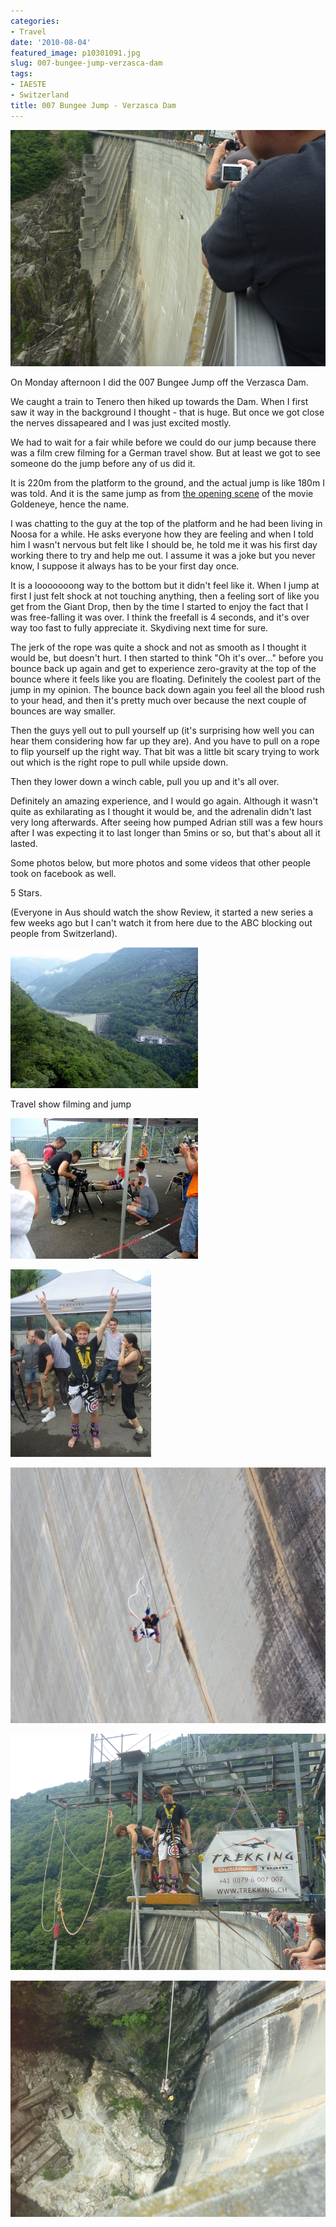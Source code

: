 ```yaml
---
categories:
- Travel
date: '2010-08-04'
featured_image: p10301091.jpg
slug: 007-bungee-jump-verzasca-dam
tags:
- IAESTE
- Switzerland
title: 007 Bungee Jump - Verzasca Dam
---
```


![p1030109](p10301091.jpg)

On Monday afternoon I did the 007 Bungee Jump off the Verzasca Dam.

We caught a train to Tenero then hiked up towards the Dam. When I first saw it way in the background I thought - that is huge. But once we got close the nerves dissapeared and I was just excited mostly.

We had to wait for a fair while before we could do our jump because there was a film crew filming for a German travel show. But at least we got to see someone do the jump before any of us did it.

It is 220m from the platform to the ground, and the actual jump is like 180m I was told. And it is the same jump as from [the opening scene](http://www.youtube.com/watch?v=eBq8K-Y2B4g) of the movie Goldeneye, hence the name.


I was chatting to the guy at the top of the platform and he had been living in Noosa for a while. He asks everyone how they are feeling and when I told him I wasn't nervous but felt like I should be, he told me it was his first day working there to try and help me out. I assume it was a joke but you never know, I suppose it always has to be your first day once.

It is a looooooong way to the bottom but it didn't feel like it. When I jump at first I just felt shock at not touching anything, then a feeling sort of like you get from the Giant Drop, then by the time I started to enjoy the fact that I was free-falling it was over. I think the freefall is 4 seconds, and it's over way too fast to fully appreciate it. Skydiving next time for sure.

The jerk of the rope was quite a shock and not as smooth as I thought it would be, but doesn't hurt. I then started to think "Oh it's over..." before you bounce back up again and get to experience zero-gravity at the top of the bounce where it feels like you are floating. Definitely the coolest part of the jump in my opinion. The bounce back down again you feel all the blood rush to your head, and then it's pretty much over because the next couple of bounces are way smaller.

Then the guys yell out to pull yourself up (it's surprising how well you can hear them considering how far up they are). And you have to pull on a rope to flip yourself up the right way. That bit was a little bit scary trying to work out which is the right rope to pull while upside down.

Then they lower down a winch cable, pull you up and it's all over.

Definitely an amazing experience, and I would go again. Although it wasn't quite as exhilarating as I thought it would be, and the adrenalin didn't last very long afterwards. After seeing how pumped Adrian still was a few hours after I was expecting it to last longer than 5mins or so, but that's about all it lasted.

Some photos below, but more photos and some videos that other people took on facebook as well.

5 Stars.

(Everyone in Aus should watch the show Review, it started a new series a few weeks ago but I can't watch it from here due to the ABC blocking out people from Switzerland).

![](p1030102.jpg)

Travel show filming and jump

![](p1030105.jpg)

![](p1030111.jpg)

![](IMG_4568_corr.jpg)

![](p1030117.jpg)

![](p1030123.jpg)